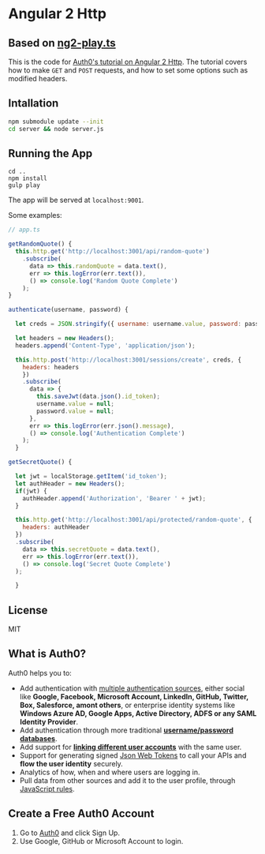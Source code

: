 # Angular 2 Http
## Based on [ng2-play.ts](https://github.com/pkozlowski-opensource/ng2-play)

This is the code for [Auth0's tutorial on Angular 2 Http](). The tutorial covers how to make `GET` and `POST` requests, and how to set some options such as modified headers.

## Intallation

```bash
npm submodule update --init
cd server && node server.js
```

## Running the App
```
cd ..
npm install
gulp play
```

The app will be served at `localhost:9001`.

Some examples:

```js
// app.ts

getRandomQuote() {
  this.http.get('http://localhost:3001/api/random-quote')
    .subscribe(
      data => this.randomQuote = data.text(),
      err => this.logError(err.text()),
      () => console.log('Random Quote Complete')
    );
}

authenticate(username, password) {

  let creds = JSON.stringify({ username: username.value, password: password.value });

  let headers = new Headers();
  headers.append('Content-Type', 'application/json');

  this.http.post('http://localhost:3001/sessions/create', creds, {
    headers: headers
    })
    .subscribe(
      data => {
        this.saveJwt(data.json().id_token);
        username.value = null;
        password.value = null;
      },
      err => this.logError(err.json().message),
      () => console.log('Authentication Complete')
    );
  }

getSecretQuote() {

  let jwt = localStorage.getItem('id_token');
  let authHeader = new Headers();
  if(jwt) {
    authHeader.append('Authorization', 'Bearer ' + jwt);      
  }

  this.http.get('http://localhost:3001/api/protected/random-quote', {
    headers: authHeader
  })
  .subscribe(
    data => this.secretQuote = data.text(),
    err => this.logError(err.text()),
    () => console.log('Secret Quote Complete')
  );

  }
```

## License
MIT

## What is Auth0?

Auth0 helps you to:

* Add authentication with [multiple authentication sources](https://docs.auth0.com/identityproviders), either social like **Google, Facebook, Microsoft Account, LinkedIn, GitHub, Twitter, Box, Salesforce, amont others**, or enterprise identity systems like **Windows Azure AD, Google Apps, Active Directory, ADFS or any SAML Identity Provider**.
* Add authentication through more traditional **[username/password databases](https://docs.auth0.com/mysql-connection-tutorial)**.
* Add support for **[linking different user accounts](https://docs.auth0.com/link-accounts)** with the same user.
* Support for generating signed [Json Web Tokens](https://docs.auth0.com/jwt) to call your APIs and **flow the user identity** securely.
* Analytics of how, when and where users are logging in.
* Pull data from other sources and add it to the user profile, through [JavaScript rules](https://docs.auth0.com/rules).

## Create a Free Auth0 Account

1. Go to [Auth0](https://auth0.com) and click Sign Up.
2. Use Google, GitHub or Microsoft Account to login.
